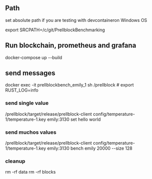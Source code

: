 
## Path 
set absolute path if you are testing with devcontaineron Windows OS

export SRCPATH=/c/git/PrellblockBenchmarking

## Run blockchain, prometheus and grafana
docker-compose up --build

## send messages

docker exec -it prellblockbench_emily_1 sh
/prellblock # export RUST_LOG=info

### send single value
/prellblock/target/release/prellblock-client config/temperature-1/temperature-1.key emily:3130 set hello world

### send muchos values
/prellblock/target/release/prellblock-client config/temperature-1/temperature-1.key emily:3130 bench emily 20000 --size 128


### cleanup

rm -rf data
rm -rf blocks